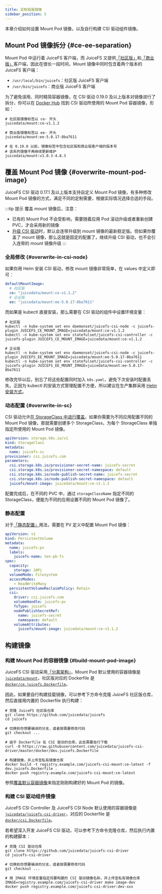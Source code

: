 ```yaml
---
title: 定制容器镜像
sidebar_position: 5
---
```


本章介绍如何设置 Mount Pod 镜像，以及自行构建 CSI 驱动组件镜像。

## Mount Pod 镜像拆分 {#ce-ee-separation}

Mount Pod 中运行着 JuiceFS 客户端，而 JuiceFS 又提供[「社区版」](https://juicefs.com/docs/zh/community/introduction)和[「商业版」](https://juicefs.com/docs/zh/cloud)客户端，因此在很长一段时间，Mount 镜像中同时包含着两个版本的 JuiceFS 客户端：

* `/usr/local/bin/juicefs`：社区版 JuiceFS 客户端
* `/usr/bin/juicefs`：商业版 JuiceFS 客户端

为了避免误用、同时精简容器镜像，在 CSI 驱动 0.19.0 及以上版本对镜像进行了拆分，你可以在 [Docker Hub](https://hub.docker.com/r/juicedata/mount/tags?page=1&name=v) 找到 CSI 驱动所使用的 Mount Pod 容器镜像，形如：

```shell
# 社区版镜像标签以 ce- 开头
juicedata/mount:ce-v1.1.2

# 商业版镜像标签以 ee- 开头
juicedata/mount:ee-5.0.17-8ba7611

# 在 0.19.0 以前，镜像标签中包含社区版和商业版客户端的版本号
# 该系列镜像不再继续更新维护
juicedata/mount:v1.0.3-4.8.3
```

## 覆盖 Mount Pod 镜像 {#overwrite-mount-pod-image}

JuiceFS CSI 驱动 0.17.1 及以上版本支持自定义 Mount Pod 镜像，有多种修改 Mount Pod 镜像的方式，满足不同的定制需要，根据实际情况选择合适的手段。

:::tip 提示
覆盖 mount 镜像后，注意：

* 已有的 Mount Pod 不会受影响，需要随着应用 Pod 滚动升级或者重新创建 PVC，才会采用新的镜像
* [升级 CSI 驱动](../administration/upgrade-csi-driver.md)时，默认会连带升级到 mount 镜像的最新稳定版。但如果你覆盖了 mount 镜像，那么这就是固定的配置了，继续升级 CSI 驱动，也不会引入连带的 mount 镜像升级
:::

### 全局修改 {#overwrite-in-csi-node}

如果你用 Helm 安装 CSI 驱动，修改 mount 镜像非常简单，在 values 中定义即可：

```yaml
defaultMountImage:
  # 社区版
  ce: "juicedata/mount:ce-v1.1.2"
  # 企业版
  ee: "juicedata/mount:ee-5.0.17-8ba7611"
```

而如果是 kubectl 直接安装，那么需要在 CSI 驱动的组件中设置环境变量：

```shell
# 社区版
kubectl -n kube-system set env daemonset/juicefs-csi-node -c juicefs-plugin JUICEFS_CE_MOUNT_IMAGE=juicedata/mount:ce-v1.1.2
kubectl -n kube-system set env statefulset/juicefs-csi-controller -c juicefs-plugin JUICEFS_CE_MOUNT_IMAGE=juicedata/mount:ce-v1.1.2

# 企业版
kubectl -n kube-system set env daemonset/juicefs-csi-node -c juicefs-plugin JUICEFS_EE_MOUNT_IMAGE=juicedata/mount:ee-5.0.17-8ba7611
kubectl -n kube-system set env statefulset/juicefs-csi-controller -c juicefs-plugin JUICEFS_EE_MOUNT_IMAGE=juicedata/mount:ee-5.0.17-8ba7611
```

修改完毕以后，别忘了将这些配置同时加入 `k8s.yaml`，避免下次安装时配置丢失。正因为 kubectl 的安装方式管理配置不方便，所以建议在生产集群采用 [Helm 安装方式](../getting_started.md#helm)。

### 动态配置 {#overwrite-in-sc}

CSI 驱动允许[在 StorageClass 中进行覆盖](#overwrite-in-sc)，如果你需要为不同应用配置不同的 Mount Pod 镜像，那就需要创建多个 StorageClass，为每个 StorageClass 单独指定所使用的 Mount Pod 镜像。

```yaml {11}
apiVersion: storage.k8s.io/v1
kind: StorageClass
metadata:
  name: juicefs-sc
provisioner: csi.juicefs.com
parameters:
  csi.storage.k8s.io/provisioner-secret-name: juicefs-secret
  csi.storage.k8s.io/provisioner-secret-namespace: default
  csi.storage.k8s.io/node-publish-secret-name: juicefs-secret
  csi.storage.k8s.io/node-publish-secret-namespace: default
  juicefs/mount-image: juicedata/mount:ce-v1.1.2
```

配置完成后，在不同的 PVC 中，通过 `storageClassName` 指定不同的 StorageClass，便能为不同的应用设置不同的 Mount Pod 镜像了。

### 静态配置

对于[「静态配置」](./pv.md#static-provisioning)用法，需要在 PV 定义中配置 Mount Pod 镜像：

```yaml {22}
apiVersion: v1
kind: PersistentVolume
metadata:
  name: juicefs-pv
  labels:
    juicefs-name: ten-pb-fs
spec:
  capacity:
    storage: 10Pi
  volumeMode: Filesystem
  accessModes:
    - ReadWriteMany
  persistentVolumeReclaimPolicy: Retain
  csi:
    driver: csi.juicefs.com
    volumeHandle: juicefs-pv
    fsType: juicefs
    nodePublishSecretRef:
      name: juicefs-secret
      namespace: default
    volumeAttributes:
      juicefs/mount-image: juicedata/mount:ce-v1.1.2
```

## 构建镜像

### 构建 Mount Pod 的容器镜像 {#build-mount-pod-image}

JuiceFS CSI 驱动采用[「分离架构」](../introduction.md#architecture)，Mount Pod 默认使用的容器镜像是 [`juicedata/mount`](https://hub.docker.com/r/juicedata/mount)，社区版对应的 Dockerfile 是 [`docker/ce.juicefs.Dockerfile`](https://github.com/juicedata/juicefs-csi-driver/blob/master/docker/ce.juicefs.Dockerfile)。

因此，如果要自行构建挂载镜像，可以参考下方命令克隆 JuiceFS 社区版仓库，然后直接用内置的 Dockerfile 执行构建：

```shell
# 克隆 JuiceFS 社区版仓库
git clone https://github.com/juicedata/juicefs
cd juicefs

# 切换到你想要编译的分支，或者按需要修改代码
git checkout ...

# 由于 Dockerfile 在 CSI 驱动的仓库，此处需要自行下载
curl -O https://raw.githubusercontent.com/juicedata/juicefs-csi-driver/master/docker/dev.juicefs.Dockerfile

# 构建镜像，并上传至私有镜像仓库
docker build -t registry.example.com/juicefs-csi-mount:ce-latest -f dev.juicefs.Dockerfile .
docker push registry.example.com/juicefs-csi-mount:ce-latest
```

参照[覆盖默认容器镜像](#overwrite-mount-pod-image)来指定刚刚构建好的 Mount Pod 的镜像。

### 构建 CSI 驱动组件镜像

JuiceFS CSI Controller 及 JuiceFS CSI Node 默认使用的容器镜像是 [`juicedata/juicefs-csi-driver`](https://hub.docker.com/r/juicedata/juicefs-csi-driver)，对应的 Dockerfile 是 [`docker/csi.Dockerfile`](https://github.com/juicedata/juicefs-csi-driver/blob/master/docker/csi.Dockerfile)。

若希望深入开发 JuiceFS CSI 驱动，可以参考下方命令克隆仓库，然后执行内置的构建脚本：

```shell
# 克隆 CSI 驱动仓库
git clone https://github.com/juicedata/juicefs-csi-driver
cd juicefs-csi-driver

# 切换到你想要编译的分支，或者按需要修改代码
git checkout ...

# 用 IMAGE 环境变量指定将要构建的 CSI 驱动镜像名称，并上传至私有镜像仓库
IMAGE=registry.example.com/juicefs-csi-driver make image-dev
docker push registry.example.com/juicefs-csi-driver:dev-xxx
```
